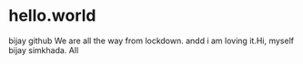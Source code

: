 # hello.world
bijay github
We are all the way from lockdown. andd i am loving it.Hi, myself bijay simkhada. All
